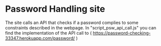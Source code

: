 # Password Handling site
The site calls an API that checks if a password complies to some constraints described in the webpage.
In "script_psw_api_call.js" you can find the implementation of the API call to ( https://password-checking-33347.herokuapp.com/password/ )

